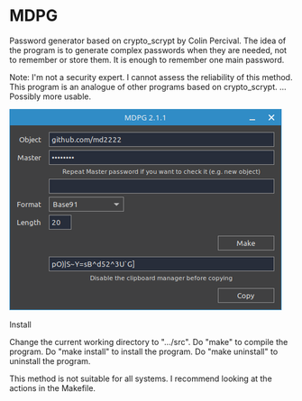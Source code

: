 # MDPG

Password generator based on crypto_scrypt by Colin Percival.
The idea of the program is to generate complex passwords when they are needed, not to remember or store them. It is enough to remember one main password.

Note: I'm not a security expert. I cannot assess the reliability of this method. This program is an analogue of other programs based on crypto_scrypt. ... Possibly more usable.

![mdpg](https://github.com/md2222/mdpg/blob/main/mdpg-screenshot-1.png)

Install

Change the current working directory to ".../src". Do "make" to compile the program. Do "make install" to install the program. 
Do "make uninstall" to uninstall the program.

This method is not suitable for all systems. I recommend looking at the actions in the Makefile.
